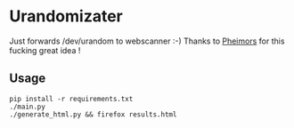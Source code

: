 
# Urandomizater

Just forwards /dev/urandom to webscanner :-)
Thanks to [Pheimors](https://twitter.com/pheimors) for this fucking great idea !

## Usage

```
pip install -r requirements.txt
./main.py
./generate_html.py && firefox results.html
```

